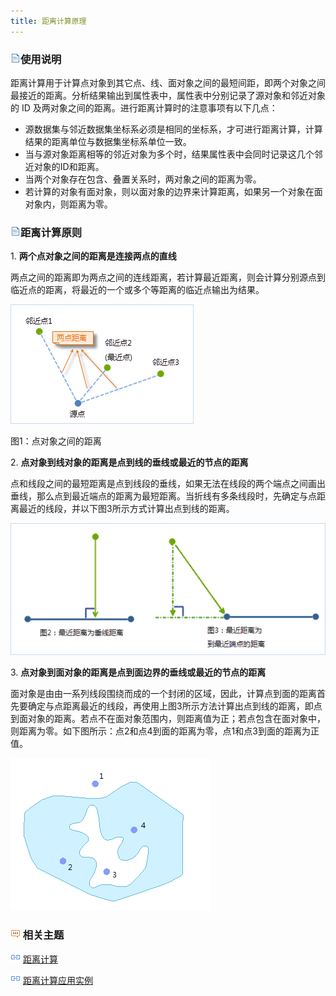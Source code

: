 ```yaml
---
title: 距离计算原理
---
```



### ![](img/read.gif)使用说明

距离计算用于计算点对象到其它点、线、面对象之间的最短间距，即两个对象之间最接近的距离。分析结果输出到属性表中，属性表中分别记录了源对象和邻近对象的
ID 及两对象之间的距离。进行距离计算时的注意事项有以下几点：

-   源数据集与邻近数据集坐标系必须是相同的坐标系，才可进行距离计算，计算结果的距离单位与数据集坐标系单位一致。
-   当与源对象距离相等的邻近对象为多个时，结果属性表中会同时记录这几个邻近对象的ID和距离。
-   当两个对象存在包含、叠置关系时，两对象之间的距离为零。
-   若计算的对象有面对象，则以面对象的边界来计算距离，如果另一个对象在面对象内，则距离为零。

### ![](img/read.gif)距离计算原则

1\.  **两个点对象之间的距离是连接两点的直线**

   两点之间的距离即为两点之间的连线距离，若计算最近距离，则会计算分别源点到临近点的距离，将最近的一个或多个等距离的临近点输出为结果。

![](img/DistanceMeasure1.png)

图1：点对象之间的距离


2\. **点对象到线对象的距离是点到线的垂线或最近的节点的距离**

   点和线段之间的最短距离是点到线段的垂线，如果无法在线段的两个端点之间画出垂线，那么点到最近端点的距离为最短距离。当折线有多条线段时，先确定与点距离最近的线段，并以下图3所示方式计算出点到线的距离。

![](img/DistanceMeasure2.png)


3\.  **点对象到面对象的距离是点到面边界的垂线或最近的节点的距离**

   面对象是由由一系列线段围绕而成的一个封闭的区域，因此，计算点到面的距离首先要确定与点距离最近的线段，再使用上图3所示方法计算出点到线的距离，即点到面对象的距离。若点不在面对象范围内，则距离值为正；若点包含在面对象中，则距离为零。如下图所示：点2和点4到面的距离为零，点1和点3到面的距离为正值。

![](img/DistanceMeasure3.png)



### ![](img/seealso.png) 相关主题

![](img/smalltitle.png) [距离计算](DistanceMeasure.html)

![](img/smalltitle.png) [距离计算应用实例](DistanceAnalyst_Example.html)


